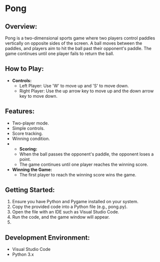 # Pong

## Overview:
Pong is a two-dimensional sports game where two players control paddles vertically on opposite sides of the screen. A ball moves between the paddles, and players aim to hit the ball past their opponent's paddle. The game continues until one player fails to return the ball.

## How to Play:
- **Controls:**
  - Left Player: Use 'W' to move up and 'S' to move down.
  - Right Player: Use the up arrow key to move up and the down arrow key to move down.


## Features:
- Two-player mode.
- Simple controls.
- Score tracking.
- Winning condition.
- - **Scoring:**
  - When the ball passes the opponent's paddle, the opponent loses a point.
  - The game continues until one player reaches the winning score.
- **Winning the Game:**
  - The first player to reach the winning score wins the game.

## Getting Started:
1. Ensure you have Python and Pygame installed on your system.
2. Copy the provided code into a Python file (e.g., pong.py).
3. Open the file with an IDE such as Visual Studio Code.
4. Run the code, and the game window will appear.
5. 
## Development Environment:
- Visual Studio Code
- Python 3.x

